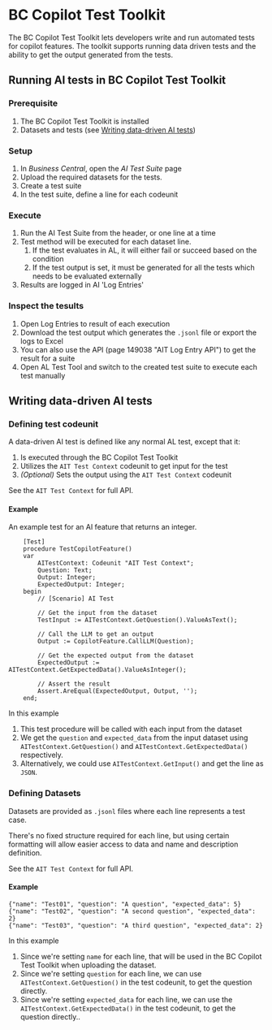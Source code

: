 # BC Copilot Test Toolkit
The BC Copilot Test Toolkit lets developers write and run automated tests for copilot features. The toolkit supports running data driven tests and the ability to get the output generated from the tests.

## Running AI tests in BC Copilot Test Toolkit

### Prerequisite
1. The BC Copilot Test Toolkit is installed
1. Datasets and tests (see [Writing data-driven AI tests](#writing-data-driven-ai-tests))

### Setup
1. In _Business Central_, open the _AI Test Suite_ page
1. Upload the required datasets for the tests.
1. Create a test suite
1. In the test suite, define a line for each codeunit

### Execute
1. Run the AI Test Suite from the header, or one line at a time
1. Test method will be executed for each dataset line.
    1. If the test evaluates in AL, it will either fail or succeed based on the condition
    1. If the test output is set, it must be generated for all the tests which needs to be evaluated externally
1. Results are logged in AI 'Log Entries'

### Inspect the tesults
1. Open Log Entries to result of each execution
1. Download the test output which generates the `.jsonl` file or export the logs to Excel
1. You can also use the API (page 149038 "AIT Log Entry API") to get the result for a suite
1. Open AL Test Tool and switch to the created test suite to execute each test manually


## Writing data-driven AI tests

### Defining test codeunit
A data-driven AI test is defined like any normal AL test, except that it:
1. Is executed through the BC Copilot Test Toolkit
2. Utilizes the `AIT Test Context` codeunit to get input for the test
3. _(Optional)_ Sets the output using the `AIT Test Context` codeunit

See the `AIT Test Context` for full API.

#### Example
An example test for an AI feature that returns an integer.

```
    [Test]
    procedure TestCopilotFeature()
    var
        AITestContext: Codeunit "AIT Test Context";
        Question: Text;
        Output: Integer;
        ExpectedOutput: Integer;
    begin
        // [Scenario] AI Test

        // Get the input from the dataset
        TestInput := AITestContext.GetQuestion().ValueAsText();

        // Call the LLM to get an output
        Output := CopilotFeature.CallLLM(Question);

        // Get the expected output from the dataset
        ExpectedOutput := AITestContext.GetExpectedData().ValueAsInteger();

        // Assert the result
        Assert.AreEqual(ExpectedOutput, Output, '');
    end;
```
In this example
1. This test procedure will be called with each input from the dataset
1. We get the `question` and `expected_data` from the input dataset using `AITestContext.GetQuestion()` and `AITestContext.GetExpectedData()` respectively. 
1. Alternatively, we could use `AITestContext.GetInput()` and get the line as `JSON`. 


### Defining Datasets
Datasets are provided as `.jsonl` files where each line represents a test case.

There's no fixed structure required for each line, but using certain formatting will allow easier access to data and name and description definition.

See the `AIT Test Context` for full API.

#### Example

```
{"name": "Test01", "question": "A question", "expected_data": 5}
{"name": "Test02", "question": "A second question", "expected_data": 2}
{"name": "Test03", "question": "A third question", "expected_data": 2}
```

In this example
1. Since we're setting `name` for each line, that will be used in the BC Copilot Test Toolkit when uploading the dataset.
1. Since we're setting `question` for each line, we can use `AITestContext.GetQuestion()` in the test codeunit, to get the question directly.
1. Since we're setting `expected_data` for each line, we can use the `AITestContext.GetExpectedData()` in the test codeunit, to get the question directly..